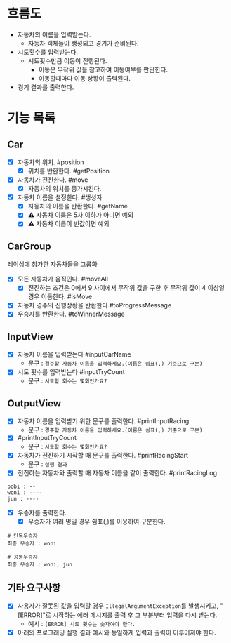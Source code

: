 # 흐름도

- 자동차의 이름을 입력받는다.
    - 자동차 객체들이 생성되고 경기가 준비된다.
- 시도횟수를 입력받는다.
    - 시도횟수만큼 이동이 진행된다.
        - 이동은 무작위 값을 참고하여 이동여부를 판단한다.
        - 이동할때마다 이동 상황이 출력된다.
- 경기 결과를 출력한다.

# 기능 목록

## Car

- [x] 자동차의 위치. #position
    - [x] 위치를 반환한다. #getPosition
- [x] 자동차가 전진한다. #move
    - [x] 자동차의 위치를 증가시킨다.

- [x] 자동차 이름을 설정한다. #생성자
    - [x] 자동차의 이름을 반환한다. #getName
    - [x] ⚠️ 자동차 이름은 5자 이하가 아니면 예외
    - [x] ⚠️ 자동차 이름이 빈값이면 예외

## CarGroup

레이싱에 참가한 자동차들을 그룹화

- [x] 모든 자동차가 움직인다. #moveAll
    - [x] 전진하는 조건은 0에서 9 사이에서 무작위 값을 구한 후 무작위 값이 4 이상일 경우 이동한다. #isMove

- [x] 자동차 경주의 진행상황을 반환한다 #toProgressMessage
- [x] 우승자를 반환한다. #toWinnerMessage

## InputView

- [x] 자동차 이름을 입력받는다 #inputCarName
    - 문구 : `경주할 자동차 이름을 입력하세요.(이름은 쉼표(,) 기준으로 구분)`
- [x] 시도 횟수를 입력받는다 #inputTryCount
    - 문구 : `시도할 회수는 몇회인가요?`

## OutputView

- [x] 자동차 이름을 입력받기 위한 문구를 출력한다. #printInputRacing
    - 문구 : `경주할 자동차 이름을 입력하세요.(이름은 쉼표(,) 기준으로 구분)`
- [x] #printInputTryCount
    - 문구 : `시도할 회수는 몇회인가요?`
- [x] 자동차가 전진하기 시작할 때 문구를 출력한다. #printRacingStart
    - 문구 : `실행 결과`
- [x] 전진하는 자동차와 출력할 때 자동차 이름을 같이 출력한다. #printRacingLog

```text
pobi : --
woni : ----
jun : ----
```

- [x] 우승자를 출력한다.
    - [x] 우승자가 여러 명일 경우 쉼표(,)를 이용하여 구분한다.

```text
# 단독우승자
최종 우승자 : woni

# 공동우승자
최종 우승자 : woni, jun
```

## 기타 요구사항

- [x] 사용자가 잘못된 값을 입력할 경우 `IllegalArgumentException`를 발생시키고, "[ERROR]"로 시작하는 에러 메시지를 출력 후 그 부분부터 입력을 다시 받는다.
    - 예시 : `[ERROR] 시도 횟수는 숫자여야 한다.`
- [x] 아래의 프로그래밍 실행 결과 예시와 동일하게 입력과 출력이 이루어져야 한다.
